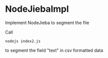 # NodeJiebaImpl
Implement NodeJieba to segment the file 


Call 

    nodejs index2.js 

to segment the field "text" in csv formatted data
